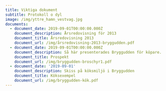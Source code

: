 ```yaml
---
title: Viktiga dokument
subtitle: Protokoll o dyl
image: /img/yttre_hamn_vestvag.jpg
documents:
  - document_date: 2019-09-01T00:00:00.000Z
    document_description: Årsredovisning för 2013
    document_title: Årsredovisning 2013
    document_url: /img/årsredovisning-2013-bryggudden.pdf
  - document_date: 2019-09-01T00:00:00.000Z
    document_description: Så här presenterades Bryggudden för köpare.
    document_title: Prospekt
    document_url: /img/bryggudden-broschyr1.pdf
  - document_date: '2019-09-01'
    document_description: Skiss på köksmiljö i Bryggudden
    document_title: Köksexempel
    document_url: /img/bryggudden-kök.pdf
---
```


